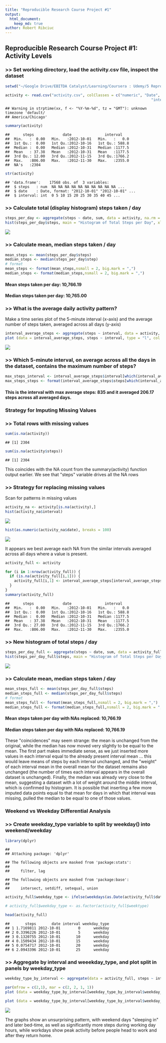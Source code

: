 ```yaml
---
title: "Reproducible Research Course Project #1"
output: 
  html_document:
    keep_md: true
author: Robert Ribciuc
---
```




## Reproducible Research Course Project #1: Activity Levels

### >> Set working directory, load the activity.csv file, inspect the dataset


```r
setwd("~/Google Drive/EBITDA Catalyst/Learning/Coursera : Udemy/5 Reproducible Research")

activity <- read.csv("activity.csv", colClasses = c("numeric", "Date",
                                                                  "integer"))
```

```
## Warning in strptime(xx, f <- "%Y-%m-%d", tz = "GMT"): unknown timezone 'default/
## America/Chicago'
```

```r
summary(activity)
```

```
##      steps             date               interval     
##  Min.   :  0.00   Min.   :2012-10-01   Min.   :   0.0  
##  1st Qu.:  0.00   1st Qu.:2012-10-16   1st Qu.: 588.8  
##  Median :  0.00   Median :2012-10-31   Median :1177.5  
##  Mean   : 37.38   Mean   :2012-10-31   Mean   :1177.5  
##  3rd Qu.: 12.00   3rd Qu.:2012-11-15   3rd Qu.:1766.2  
##  Max.   :806.00   Max.   :2012-11-30   Max.   :2355.0  
##  NA's   :2304
```

```r
str(activity)
```

```
## 'data.frame':	17568 obs. of  3 variables:
##  $ steps   : num  NA NA NA NA NA NA NA NA NA NA ...
##  $ date    : Date, format: "2012-10-01" "2012-10-01" ...
##  $ interval: int  0 5 10 15 20 25 30 35 40 45 ...
```

### >> Calculate total (display histogram) steps taken / day


```r
steps_per_day <- aggregate(steps ~ date, sum, data = activity, na.rm = T)
hist(steps_per_day$steps, main = "Histogram of Total Steps per Day", xlab = "Steps Buckets", col="lightblue")
```

![](Reproducible-Research-Project-1_files/figure-html/unnamed-chunk-2-1.png)<!-- -->

### >> Calculate mean, median steps taken / day


```r
mean_steps <- mean(steps_per_day$steps)
median_steps <- median(steps_per_day$step)
# format
mean_steps <- format(mean_steps,nsmall = 2, big.mark = ",")
median_steps <- format(median_steps,nsmall = 2, big.mark = ",")
```

#### Mean steps taken per day: 10,766.19
#### Median steps taken per day: 10,765.00

### >> What is the average daily activity pattern?

Make a time series plot of the 5-minute interval (x-axis) and the average number of steps taken, averaged across all days (y-axis)


```r
interval_average_steps <- aggregate(steps ~ interval, data = activity, mean, na.rm = T)
plot (data = interval_average_steps, steps ~ interval, type = "l", col = "#c41b40", main = "Average Steps by Interval")
```

![](Reproducible-Research-Project-1_files/figure-html/unnamed-chunk-4-1.png)<!-- -->

### >> Which 5-minute interval, on average across all the days in the dataset, contains the maximum number of steps?


```r
max_steps_interval <- interval_average_steps$interval[which(interval_average_steps$steps==max(interval_average_steps$steps))]
max_steps_steps <- format(interval_average_steps$steps[which(interval_average_steps$steps==max(interval_average_steps$steps))], big.mark = ",", nsmall = 2, digits = 2)
```

#### This is the interval with max average steps: 835 and it averaged 206.17 steps across all averaged days.

### Strategy for Imputing Missing Values

### >> Total rows with missing values

```r
sum(is.na(activity))
```

```
## [1] 2304
```

```r
sum(is.na(activity$steps))
```

```
## [1] 2304
```
This coincides with the NA count from the summary(activity) function output earlier. We see that "steps" variable drives all the NA rows

### >> Strategy for replacing missing values

Scan for patterns in missing values


```r
activity_na <- activity[is.na(activity),]
hist(activity_na$interval)
```

![](Reproducible-Research-Project-1_files/figure-html/unnamed-chunk-7-1.png)<!-- -->

```r
hist(as.numeric(activity_na$date), breaks = 100)
```

![](Reproducible-Research-Project-1_files/figure-html/unnamed-chunk-7-2.png)<!-- -->

It appears we best average each NA from the similar intervals averaged across all days where a value is present.


```r
activity_full <- activity

for (i in 1:nrow(activity_full)) {
  if (is.na(activity_full[i,1])) {
    activity_full[i,1] <- interval_average_steps[interval_average_steps$interval==activity_full[i,3],2]
  }  
}
summary(activity_full)
```

```
##      steps             date               interval     
##  Min.   :  0.00   Min.   :2012-10-01   Min.   :   0.0  
##  1st Qu.:  0.00   1st Qu.:2012-10-16   1st Qu.: 588.8  
##  Median :  0.00   Median :2012-10-31   Median :1177.5  
##  Mean   : 37.38   Mean   :2012-10-31   Mean   :1177.5  
##  3rd Qu.: 27.00   3rd Qu.:2012-11-15   3rd Qu.:1766.2  
##  Max.   :806.00   Max.   :2012-11-30   Max.   :2355.0
```

### >> New histogram of total steps / day


```r
steps_per_day_full <- aggregate(steps ~ date, sum, data = activity_full, na.rm = T)
hist(steps_per_day_full$steps, main = "Histogram of Total Steps per Day", xlab = "Steps Buckets", col="#c41b40")
```

![](Reproducible-Research-Project-1_files/figure-html/unnamed-chunk-9-1.png)<!-- -->

### >> Calculate mean, median steps taken / day


```r
mean_steps_full <- mean(steps_per_day_full$steps)
median_steps_full <- median(steps_per_day_full$steps)
# format
mean_steps_full <- format(mean_steps_full,nsmall = 2, big.mark = ",")
median_steps_full <- format(median_steps_full,nsmall = 2, big.mark = ",")
```

#### Mean steps taken per day with NAs replaced: 10,766.19
#### Median steps taken per day with NAs replaced: 10,766.19

These "coincidences" may seem strange: the mean is unchanged from the original, while the median has now moved very slightly to be equal to the mean.  The first part makes immediate sense, as we just inserted more values in each interval equal to the already present interval mean ... this would leave means of steps by each interval unchanged, and the "weight" of each interval mean in the overall mean for the dataset remains also unchanged (the number of times each interval appears in the overall dataset is unchanged).  Finally, the median was already very close to the mean, suggesting a dataset with a lot of weight around the middle interval, which is confirmed by histogram.  It is possible that inserting a few more imputed data points equal to that mean for days in which that interval was missing, pulled the median to be equal to one of those values.

### Weekend vs Weekday Differential Analysis 

### >> Create weekday_type variable to split by weekday() into weekend/weekday


```r
library(dplyr)
```

```
## 
## Attaching package: 'dplyr'
```

```
## The following objects are masked from 'package:stats':
## 
##     filter, lag
```

```
## The following objects are masked from 'package:base':
## 
##     intersect, setdiff, setequal, union
```

```r
activity_full$weekday_type <- ifelse(weekdays(as.Date(activity_full$date)) == "Saturday" | weekdays(activity_full$date) == "Sunday", "weekend", "weekday")

# activity_full$weekday_type <- as.factor(activity_full$weektype)

head(activity_full)
```

```
##       steps       date interval weekday_type
## 1 1.7169811 2012-10-01        0      weekday
## 2 0.3396226 2012-10-01        5      weekday
## 3 0.1320755 2012-10-01       10      weekday
## 4 0.1509434 2012-10-01       15      weekday
## 5 0.0754717 2012-10-01       20      weekday
## 6 2.0943396 2012-10-01       25      weekday
```

### >> Aggregate by interval and weeekday_type, and plot split in panels by weekday_type


```r
weekday_type_by_interval <- aggregate(data = activity_full, steps ~ interval + weekday_type, mean, na.rm=T)

par(mfrow = c(2,1), mar = c(2, 2, 1, 1))
plot (data = weekday_type_by_interval[weekday_type_by_interval$weekday_type=="weekend",], steps ~ interval, type = "l", col = "#c41b40", main = "WEEKEND Average Steps by Interval")

plot (data = weekday_type_by_interval[weekday_type_by_interval$weekday_type=="weekday",], steps ~ interval, type = "l", col = "lightblue", main = "WEEKDAY - Average Steps by Interval")
```

![](Reproducible-Research-Project-1_files/figure-html/unnamed-chunk-12-1.png)<!-- -->

The graphs show an unsurprising pattern, with weekend days "sleeping in" and later bed-time, as well as significantly more steps during working day hours, while workdays show peak activity before people head to work and after they return home.

